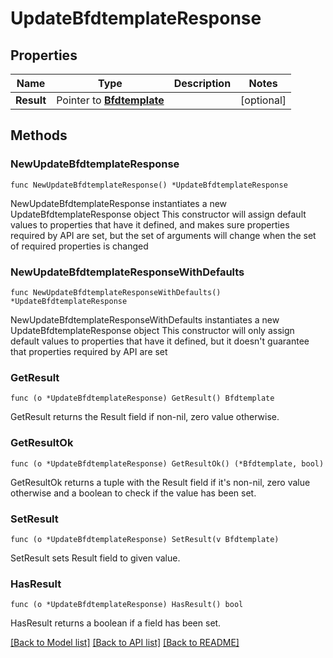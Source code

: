 # UpdateBfdtemplateResponse

## Properties

Name | Type | Description | Notes
------------ | ------------- | ------------- | -------------
**Result** | Pointer to [**Bfdtemplate**](Bfdtemplate.md) |  | [optional] 

## Methods

### NewUpdateBfdtemplateResponse

`func NewUpdateBfdtemplateResponse() *UpdateBfdtemplateResponse`

NewUpdateBfdtemplateResponse instantiates a new UpdateBfdtemplateResponse object
This constructor will assign default values to properties that have it defined,
and makes sure properties required by API are set, but the set of arguments
will change when the set of required properties is changed

### NewUpdateBfdtemplateResponseWithDefaults

`func NewUpdateBfdtemplateResponseWithDefaults() *UpdateBfdtemplateResponse`

NewUpdateBfdtemplateResponseWithDefaults instantiates a new UpdateBfdtemplateResponse object
This constructor will only assign default values to properties that have it defined,
but it doesn't guarantee that properties required by API are set

### GetResult

`func (o *UpdateBfdtemplateResponse) GetResult() Bfdtemplate`

GetResult returns the Result field if non-nil, zero value otherwise.

### GetResultOk

`func (o *UpdateBfdtemplateResponse) GetResultOk() (*Bfdtemplate, bool)`

GetResultOk returns a tuple with the Result field if it's non-nil, zero value otherwise
and a boolean to check if the value has been set.

### SetResult

`func (o *UpdateBfdtemplateResponse) SetResult(v Bfdtemplate)`

SetResult sets Result field to given value.

### HasResult

`func (o *UpdateBfdtemplateResponse) HasResult() bool`

HasResult returns a boolean if a field has been set.


[[Back to Model list]](../README.md#documentation-for-models) [[Back to API list]](../README.md#documentation-for-api-endpoints) [[Back to README]](../README.md)


